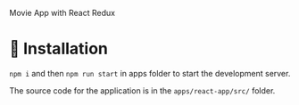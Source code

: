 Movie App with React Redux

# 🛫 Installation

`npm i` and then `npm run start` in apps folder to start the development server.

The source code for the application is in the `apps/react-app/src/` folder.
